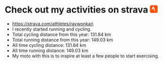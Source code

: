 # Check out my activities on strava ![logo](https://github.com/raywonkari/raywonkari/blob/master/logo/strava.png)
* https://strava.com/athletes/raywonkari
* I recently started running and cycling.
* Total cycling distance from this year: 131.84 km
* Total running distance from this year: 149.03 km
* All time cycling distance: 131.84 km
* All time running distance: 149.03 km
* My moto with this is to inspire at least a few people to start exercising.
